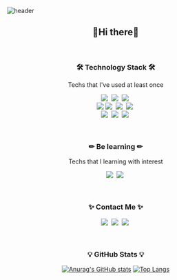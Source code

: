 ![header](https://capsule-render.vercel.app/api?type=soft&color=auto&height=150&section=header&text=KwonEna&fontSize=70&animation=twinkling)

<div align="center">
<h2>👋Hi there👋</h2><br>

<!--
**kwonena/kwonena** is a ✨ _special_ ✨ repository because its `README.md` (this file) appears on your GitHub profile.

Here are some ideas to get you started:

- 🔭 I’m currently working on ...
- 🌱 I’m currently learning ...
- 👯 I’m looking to collaborate on ...
- 🤔 I’m looking for help with ...
- 💬 Ask me about ...
- 📫 How to reach me: ...
- 😄 Pronouns: ...
- ⚡ Fun fact: ...
-->

<h3 align="center">🛠 Technology Stack 🛠</h3>

<p align="center"> Techs that I've used at least once </p>

<p align="center">
<img src="https://img.shields.io/badge/React-61DAFB?style=flat-square&logo=React&logoColor=white"/></a>&nbsp
  <img src="https://img.shields.io/badge/JavaScript-F7DF1E?style=flat-square&logo=javascript&logoColor=white"/></a>&nbsp
  <img src="https://img.shields.io/badge/JQuery-0769AD?style=flat-square&logo=jQuery&logoColor=white"/></a>&nbsp 
<br>
<img src="https://img.shields.io/badge/HTML5-E34F26?style=flat-square&logo=HTML5&logoColor=white"/></a>
  <img src="https://img.shields.io/badge/CSS3-1572B6?style=flat-square&logo=css3&logoColor=white"/></a>&nbsp
  <img src="https://img.shields.io/badge/PostCSS-dd3a0a?style=flat-square&logo=PostCSS&logoColor=white"/></a>&nbsp
  <img src="https://img.shields.io/badge/Bootstrap-7952B3?style=flat-square&logo=Bootstrap&logoColor=white"/></a>&nbsp
  <br>
  <img src="https://img.shields.io/badge/Sass-CC6699?style=flat-square&logo=Sass&logoColor=white"/></a>&nbsp
  <img src="https://img.shields.io/badge/Python-3766AB?style=flat-square&logo=Python&logoColor=white"/></a>&nbsp
  <img src="https://img.shields.io/badge/Netlify-00C7B7?style=flat-square&logo=Netlify&logoColor=white"/></a>&nbsp
</p><br>


<h3 align="center">✏ Be learning ✏</h3>

<p align="center"> Techs that I learning with interest </p>

<p align="center">
  <img src="https://img.shields.io/badge/TypeScript-3178c6?style=flat-square&logo=TypeScript&logoColor=white"/></a>&nbsp
  <img src="https://img.shields.io/badge/Mysql-4479A1?style=flat-square&logo=MySql&logoColor=white"/></a>&nbsp 
</p><br>

<p align="center">
<h3 align="center">✨ Contact Me ✨</h3>
<a href="mailto: eeena214@gmail.com"><img src="https://img.shields.io/badge/Gmail-EA4335?style=flat-square&logo=Gmail&logoColor=white"/></a>&nbsp
<a href="https://github.com/kwonena"><img src="https://img.shields.io/badge/GitHub-181717?style=flat-square&logo=GitHub&logoColor=white"/></a>&nbsp
<a href="https://www.instagram.com/?hl=ko"><img src="https://img.shields.io/badge/Instagram-E4405F?style=flat-square&logo=Instagram&logoColor=white"/></a>&nbsp
</p><br>

<h3 align="center">💡 GitHub Stats 💡</h3>

[![Anurag's GitHub stats](https://github-readme-stats.vercel.app/api?username=kwonena&hide=stars&show_icons=true&theme=dracula)](https://github.com/anuraghazra/github-readme-stats)
[![Top Langs](https://github-readme-stats.vercel.app/api/top-langs/?username=kwonena&layout=compact&theme=dracula)](https://github.com/anuraghazra/github-readme-stats)
</div>
